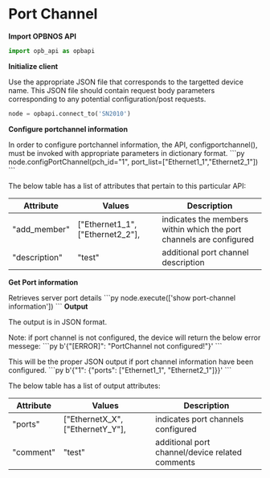 # Port Channel

**Import OPBNOS API**

```py
import opb_api as opbapi
```

**Initialize client** 
<p>Use the appropriate JSON file that corresponds to the targetted device name. This JSON file should contain request body parameters corresponding to any potential configuration/post requests. 

```py
node = opbapi.connect_to('SN2010')
```

<strong>Configure portchannel information</strong>
<p>In order to configure portchannel information, the API, configportchannel(), must be invoked with appropriate parameters in dictionary format.
```py
node.configPortChannel(pch_id="1", port_list=["Ethernet1_1","Ethernet2_1"])
```

<p> The below table has a list of attributes that pertain to this particular API:
<table>
 <tbody>
  <thead>
    <tr>
      <th>Attribute</th>
      <th>Values</th>
      <th>Description</th>
    </tr>
  </thead>
  <tbody>
    <tr>
      <td>"add_member"</td>
      <td>["Ethernet1_1", ["Ethernet2_2"],</td>
      <td>indicates the members within which the port channels are configured</td>
    </tr>
    <tr>
      <td>"description"</td>
      <td>"test"</td>
      <td>additional port channel description</td>
    </tr>
  </tbody>
</table>

<strong>Get Port information</strong>
<p>Retrieves server port details 
```py
node.execute(['show port-channel information'])
```
<strong>Output</strong>
<p>The output is in JSON format. 
<p>Note: if port channel is not configured, the device will return the below error messege:
```py
b'{"[ERROR]": "PortChannel not configured!"}'
```
<p> This will be the proper JSON output if port channel information have been configured.
```py
b'{"1": {"ports": ["Ethernet1_1", "Ethernet2_1"]}}'
```

<p> The below table has a list of output attributes:
<table>
 <tbody>
  <thead>
    <tr>
      <th>Attribute</th>
      <th>Values</th>
      <th>Description</th>
    </tr>
  </thead>
  <tbody>
    <tr>
      <td>"ports"</td>
      <td>["EthernetX_X", ["EthernetY_Y"],</td>
      <td>indicates port channels configured</td>
    </tr>
    <tr>
      <td>"comment"</td>
      <td>"test"</td>
      <td>additional port channel/device related comments</td>
    </tr>
  </tbody>
</table>
